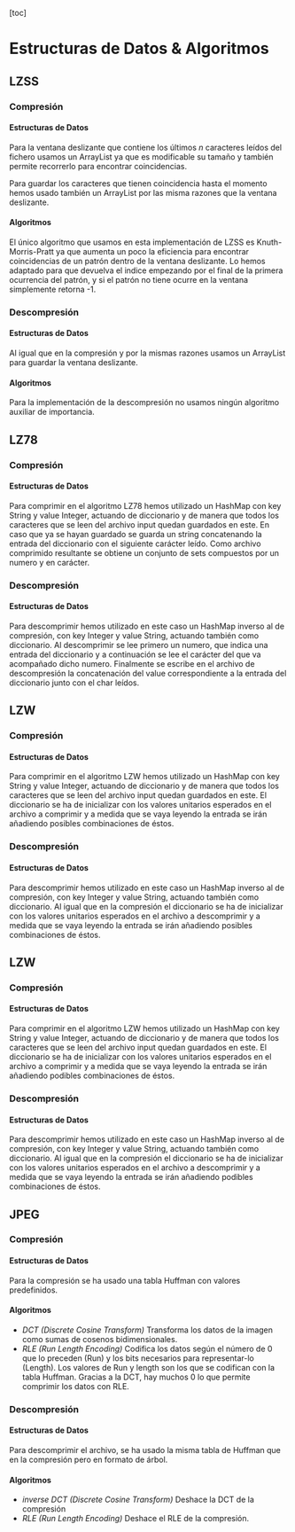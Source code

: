 [toc]

# Estructuras de Datos & Algoritmos

## LZSS

### Compresión

#### Estructuras de Datos

Para la ventana deslizante que contiene los últimos $n$ caracteres leídos del fichero usamos un ArrayList ya que es modificable su tamaño y también permite recorrerlo para encontrar coincidencias.

Para guardar los caracteres que tienen coincidencia hasta el momento hemos usado también un ArrayList  por las misma razones que la ventana deslizante.

#### Algoritmos

El único algoritmo que usamos en esta implementación de LZSS es Knuth-Morris-Pratt ya que aumenta un poco la eficiencia para encontrar coincidencias de un patrón dentro de la ventana deslizante. Lo hemos adaptado para que devuelva el indice empezando por el final de la primera ocurrencia del patrón, y si el patrón no tiene ocurre en la ventana simplemente retorna -1.

### Descompresión

#### Estructuras de Datos

Al igual que en la compresión y por la mismas razones usamos un ArrayList para guardar la ventana deslizante.

#### Algoritmos

Para la implementación de la descompresión no usamos ningún algoritmo auxiliar de importancia.

## LZ78

### Compresión

#### Estructuras de Datos

Para comprimir en el algoritmo LZ78 hemos utilizado un HashMap con key String y value Integer, actuando de diccionario y de manera que todos los caracteres que se leen del archivo input quedan guardados en este. En caso que ya se hayan guardado se guarda un string concatenando la entrada del diccionario con el siguiente carácter leído.
Como archivo comprimido resultante se obtiene un conjunto de sets compuestos por un numero y en carácter.

### Descompresión

#### Estructuras de Datos

Para descomprimir hemos utilizado en este caso un HashMap inverso al de compresión, con key Integer y value String, actuando también como diccionario. Al descomprimir se lee primero un numero, que indica una entrada del diccionario y a continuación se lee el carácter del que va acompañado dicho numero. Finalmente se escribe en el archivo de descompresión la concatenación del value correspondiente a la entrada del diccionario junto con el char leídos.

## LZW

### Compresión

#### Estructuras de Datos

Para comprimir en el algoritmo LZW hemos utilizado un HashMap con key String y value Integer, actuando de diccionario y de manera que todos los caracteres que se leen del archivo input quedan guardados en este. El diccionario se ha de inicializar con los valores unitarios esperados en el archivo a comprimir y a medida que se vaya leyendo la entrada se irán añadiendo posibles combinaciones de éstos.

### Descompresión

#### Estructuras de Datos

Para descomprimir hemos utilizado en este caso un HashMap inverso al de compresión, con key Integer y value String, actuando también como diccionario. Al igual que en la compresión el diccionario se ha de inicializar con los valores unitarios esperados en el archivo a descomprimir y a medida que se vaya leyendo la entrada se irán añadiendo posibles combinaciones de éstos.

## LZW

### Compresión

#### Estructuras de Datos

Para comprimir en el algoritmo LZW hemos utilizado un HashMap con key String y value Integer, actuando de diccionario y de manera que todos los caracteres que se leen del archivo input quedan guardados en este. El diccionario se ha de inicializar con los valores unitarios esperados en el archivo a comprimir y a medida que se vaya leyendo la entrada se irán añadiendo podibles combinaciones de éstos.

### Descompresión

#### Estructuras de Datos

Para descomprimir hemos utilizado en este caso un HashMap inverso al de compresión, con key Integer y value String, actuando también como diccionario. Al igual que en la compresión el diccionario se ha de inicializar con los valores unitarios esperados en el archivo a descomprimir y a medida que se vaya leyendo la entrada se irán añadiendo podibles combinaciones de éstos.

## JPEG

### Compresión

#### Estructuras de Datos

Para la compresión se ha usado una tabla Huffman con valores predefinidos.

#### Algoritmos

- *DCT (Discrete Cosine Transform)* Transforma los datos de la imagen como sumas de cosenos bidimensionales.
- *RLE (Run Length Encoding)* Codifica los datos según el número de 0 que lo preceden (Run) y los bits necesarios para representar-lo (Length). Los valores de Run y length son los que se codifican con la tabla Huffman. Gracias a la DCT, hay muchos 0 lo que permite comprimir los datos con RLE.

### Descompresión

#### Estructuras de Datos

Para descomprimir el archivo, se ha usado la misma tabla de Huffman que en la compresión pero en formato de árbol.

#### Algoritmos

- *inverse DCT (Discrete Cosine Transform)* Deshace la DCT de la compresión
- *RLE (Run Length Encoding)* Deshace el RLE de la compresión.
